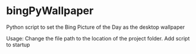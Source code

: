 # bingPyWallpaper
Python script to set the Bing Picture of the Day as the desktop wallpaper

Usage:
Change the file path to the location of the project folder.
Add script to startup
